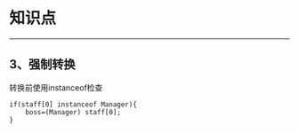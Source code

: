 # 知识点
---



## 3、强制转换

转换前使用instanceof检查

```
if(staff[0] instanceof Manager){
    boss=(Manager) staff[0];
}
```

